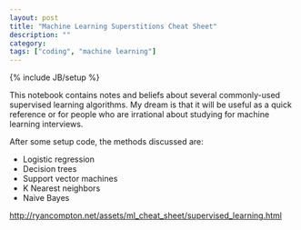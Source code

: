 ```yaml
---
layout: post
title: "Machine Learning Superstitions Cheat Sheet"
description: ""
category:
tags: ["coding", "machine learning"]
---
```

{% include JB/setup %}

This notebook contains notes and beliefs about several commonly-used supervised learning algorithms. My dream is that it will be useful as a quick reference or for people who are irrational about studying for machine learning interviews.

After some setup code, the methods discussed are:
+ Logistic regression
+ Decision trees
+ Support vector machines
+ K Nearest neighbors
+ Naive Bayes

http://ryancompton.net/assets/ml_cheat_sheet/supervised_learning.html
